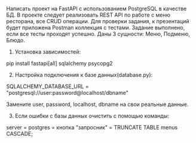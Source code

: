 Написать проект на FastAPI с использованием PostgreSQL в качестве БД. 
В проекте следует реализовать REST API по работе с меню ресторана, 
все CRUD операции. Для проверки задания, к презентаций будет приложена 
Postman коллекция с тестами. Задание выполнено, если все тесты проходят успешно.
Даны 3 сущности: Меню, Подменю, Блюдо.


1. Установка зависимостей:

pip install fastapi[all] sqlalchemy psycopg2


2. Настройка подключения к базе данных(database.py):

SQLALCHEMY_DATABASE_URL = "postgresql://user:password@localhost/dbname"

Замените user, password, localhost, dbname на свои реальные данные.

3. Если ошибки с базы данных очистить с помощью команды:

server = postgres = кнопка "запросник" = TRUNCATE TABLE menus CASCADE;

